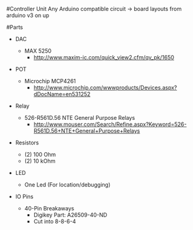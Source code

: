 #Controller Unit
Any Arduino compatible circuit -> board layouts from arduino v3 on up

#Parts

- DAC  
    - MAX 5250 
        - http://www.maxim-ic.com/quick_view2.cfm/qv_pk/1650
- POT
    - Microchip MCP4261 
        - http://www.microchip.com/wwwproducts/Devices.aspx?dDocName=en531252
- Relay  
    - 526-R561D.56 NTE General Purpose Relays 
        - http://www.mouser.com/Search/Refine.aspx?Keyword=526-R561D.56+NTE+General+Purpose+Relays

- Resistors 
    - (2) 100 Ohm
    - (2) 10 kOhm
    
- LED 
    - One Led (For location/debugging)

- IO Pins
    - 40-Pin Breakaways 
        - Digikey Part: A26509-40-ND
        - Cut into 8-8-6-4

	

	

